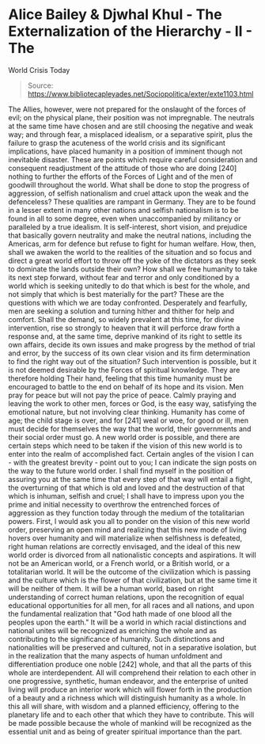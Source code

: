 # Alice Bailey & Djwhal Khul - The Externalization of the Hierarchy - II - The
World Crisis Today

> Source: https://www.bibliotecapleyades.net/Sociopolitica/exter/exte1103.html

The Allies, however, were not prepared for the onslaught of the forces of evil; on the physical plane, their position was not impregnable. The neutrals at the same time have chosen and are still choosing the negative and weak way; and through fear, a misplaced idealism, or a separative spirit, plus the failure to grasp the acuteness of the world crisis and its significant implications, have placed humanity in a position of imminent though not inevitable disaster. These are points which require careful consideration and consequent readjustment of the attitude of those who are doing [240] nothing to further the efforts of the Forces of Light and of the men of goodwill throughout the world.
What shall be done to stop the progress of aggression, of selfish nationalism and cruel attack upon the weak and the defenceless? These qualities are rampant in Germany. They are to be found in a lesser extent in many other nations and selfish nationalism is to be found in all to some degree, even when unaccompanied by militancy or paralleled by a true idealism. It is self-interest, short vision, and prejudice that basically govern neutrality and make the neutral nations, including the Americas, arm for defence but refuse to fight for human welfare. How, then, shall we awaken the world to the realities of the situation and so focus and direct a great world effort to throw off the yoke of the dictators as they seek to dominate the lands outside their own? How shall we free humanity to take its next step forward, without fear and terror and only conditioned by a world which is seeking unitedly to do that which is best for the whole, and not simply that which is best materially for the part? These are the questions with which we are today confronted. Desperately and fearfully, men are seeking a solution and turning hither and thither for help and comfort. Shall the demand, so widely prevalent at this time, for divine intervention, rise so strongly to heaven that it will perforce draw forth a response and, at the same time, deprive mankind of its right to settle its own affairs, decide its own issues and make progress by the method of trial and error, by the success of its own clear vision and its firm determination to find the right way out of the situation? Such intervention is possible, but it is not deemed desirable by the Forces of spiritual knowledge. They are therefore holding Their hand, feeling that this time humanity must be encouraged to battle to the end on behalf of its hope and its vision. Men pray for peace but will not pay the price of peace. Calmly praying and leaving the work to other men, forces or God, is the easy way, satisfying the emotional nature, but not involving clear thinking. Humanity has come of age; the child stage is over, and for [241] weal or woe, for good or ill, men must decide for themselves the way that the world, their governments and their social order must go.
A new world order is possible, and there are certain steps which need to be taken if the vision of this new world is to enter into the realm of accomplished fact. Certain angles of the vision I can - with the greatest brevity - point out to you; I can indicate the sign posts on the way to the future world order. I shall find myself in the position of assuring you at the same time that every step of that way will entail a fight, the overturning of that which is old and loved and the destruction of that which is inhuman, selfish and cruel; I shall have to impress upon you the prime and initial necessity to overthrow the entrenched forces of aggression as they function today through the medium of the totalitarian powers.
First, I would ask you all to ponder on the vision of this new world order, preserving an open mind and realizing that this new mode of living hovers over humanity and will materialize when selfishness is defeated, right human relations are correctly envisaged, and the ideal of this new world order is divorced from all nationalistic concepts and aspirations. It will not be an American world, or a French world, or a British world, or a totalitarian world. It will be the outcome of the civilization which is passing and the culture which is the flower of that civilization, but at the same time it will be neither of them. It will be a human world, based on right understanding of correct human relations, upon the recognition of equal educational opportunities for all men, for all races and all nations, and upon the fundamental realization that "God hath made of one blood all the peoples upon the earth." It will be a world in which racial distinctions and national unites will be recognized as enriching the whole and as contributing to the significance of humanity. Such distinctions and nationalities will be preserved and cultured, not in a separative isolation, but in the realization that the many aspects of human unfoldment and differentiation produce one noble [242] whole, and that all the parts of this whole are interdependent. All will comprehend their relation to each other in one progressive, synthetic, human endeavor, and the enterprise of united living will produce an interior work which will flower forth in the production of a beauty and a richness which will distinguish humanity as a whole. In this all will share, with wisdom and a planned efficiency, offering to the planetary life and to each other that which they have to contribute. This will be made possible because the whole of mankind will be recognized as the essential unit and as being of greater spiritual importance than the part.
